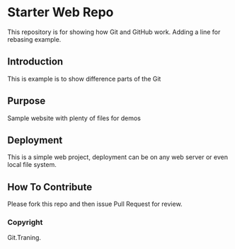 # Starter Web Repo

This repository is for showing how Git and GitHub work.
Adding a line for rebasing example.

## Introduction

This is example is to show difference parts of the Git

## Purpose

Sample website with plenty of files for demos

## Deployment

This is a simple web project, deployment can be on any web server or even local file system.

## How To Contribute

Please fork this repo and then issue Pull Request for review.

### Copyright

Git.Traning.